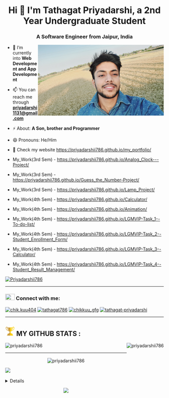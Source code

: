 <h1 align="center">Hi 👋 I'm Tathagat Priyadarshi, a 2nd Year Undergraduate Student</h1>
<h3 align="center">A Software Engineer from Jaipur, India</h3>
<!-- jai ganesh -->

<img align="right" alt="coding" width="400" src="background me.jpg">

- 🌱 I’m currently into **Web Development and App Development**

- 📫 You can reach me through **priyadarshi1131@gmail.com**

- ⚡ About: **A Son, brother and Programmer**

- 😄 Pronouns: He/Him

- 🔭 Check my website https://priyadarshii786.github.io/my_portfolio/
- My_Work(3rd Sem)  -   https://priyadarshii786.github.io/Analog_Clock---Project/
- My_Work(3rd Sem)  -   https://priyadarshii786.github.io/Guess_the_Number-Project/
- My_Work(3rd Sem)  -   https://priyadarshii786.github.io/Lamp_Project/
- My_Work(4th Sem)  -   https://priyadarshii786.github.io/Calculator/
- My_Work(4th Sem)  -   https://priyadarshii786.github.io/Animation/
- My_Work(4th Sem)  -   https://priyadarshii786.github.io/LGMVIP-Task_1--To-do-list/
- My_Work(4th Sem)  -   https://priyadarshii786.github.io/LGMVIP-Task_2--Student_Enrollment_Form/
- My_Work(4th Sem)  -   https://priyadarshii786.github.io/LGMVIP-Task_3--Calculator/
- My_Work(4th Sem)  -   https://priyadarshii786.github.io/LGMVIP-Task_4--Student_Result_Management/

<p align="left"> <a href="https://github.com/priyadarshii786/github-profile-trophy"><img
                        src="https://github-profile-trophy.vercel.app/?username=priyadarshii786&theme=onedark&row=2&column=3"
                        alt="Priyadarshii786" /></a> </p>

<hr>
<h3 align="left"> <img
                src="https://static.vecteezy.com/system/resources/thumbnails/004/991/764/small/employees-teamwork-connection-logo-free-vector.jpg"
                height="20" width="30" /> Connect with me:</h3>

<!-- ---------------------------------- CONNECT_WITH_ME ---------------------------------
--------------------------------------------------------------------------------------------- -->

<p align="left">
        <a href="https://www.instagram.com/chik.kuu404/" target="blank"><img align="center"
                        src="https://cdn.pixabay.com/photo/2021/06/15/12/14/instagram-6338392_960_720.png"
                        alt="chik.kuu404" height="40" width="50" /></a>
  <a href="https://www.codechef.com/users/" target="blank"><img align="center"
                        src="https://res.cloudinary.com/crunchbase-production/image/upload/c_lpad,f_auto,q_auto:eco,dpr_1/zruiknbedz8yqafxbazb"
                        alt="tathagat786" height="40" width="50" /></a>
  <a href="https://auth.geeksforgeeks.org/user/chikkuu" target="blank"><img align="center"
                        src="https://encrypted-tbn0.gstatic.com/images?q=tbn:ANd9GcTdVHUvpMzlUKnxGtZSXcZ1XXZLxfu9hqc8BB77sNTcGjSbiLhLlqRpntUZhk222DQV9UM&usqp=CAU"
                        alt="chikkuu_gfg" height="40" width="50" /></a>
  <a href="https://www.linkedin.com/in/tathagat-priyadarshi-09495b216/" target="blank"><img align="center"
                        src="https://cdn-icons-png.flaticon.com/512/174/174857.png"
                        alt="tathagat-priyadarshi" height="40" width="50" /></a>

</p>

<!-- <hr>
<h3 align="left"> <img src="download.jpeg" height="20" width="30" /> Languages and Tools:</h3> -->

<!-- ---------------------------------- LANGUAGE_AND_TOOLS ---------------------------------
--------------------------------------------------------------------------------------------- -->

<!-- <p align="left"> <a href="https://developer.android.com" target="_blank" rel="noreferrer"> <img
                        src="https://techinfini.in/wp-content/uploads/2014/10/Android-PNG-Pic.png" alt="android"
                        width="40" height="40" /> </a>
                        <a href="https://getbootstrap.com" target="_blank" rel="noreferrer"> <img
                        src="https://upload.wikimedia.org/wikipedia/commons/thumb/b/b2/Bootstrap_logo.svg/800px-Bootstrap_logo.svg.png"
                        width="40" height="40" /> </a>
                        <a href="https://www.cprogramming.com/" target="_blank" rel="noreferrer"> <img
                        src="https://i.pinimg.com/originals/6e/46/e7/6e46e7dbe2bb73dacc055e5dbd85c3ad.png" alt="chikku"
                        width="40" height="40" /> </a>
                        <a href="https://www.w3schools.com/cpp/" target="_blank" rel="noreferrer"> <img
                        src="https://www.shutterstock.com/image-vector/emblem-c-plus-programming-language-260nw-1764554240.jpg"
                        alt="chikku" width="40" height="40" /> </a>
                        <a href="https://www.w3schools.com/css/" target="_blank" rel="noreferrer"> <img
                        src="https://encrypted-tbn0.gstatic.com/images?q=tbn:ANd9GcT6mlwfEVudrjZj84fqMmvpGcGyfV-GQBQ_tHolMJYYlg&s"
                        alt="css3" width="40" height="40" /> </a>
                        <a href="https://www.w3.org/html/" target="_blank" rel="noreferrer"> <img
                        src="https://upload.wikimedia.org/wikipedia/commons/thumb/6/61/HTML5_logo_and_wordmark.svg/1200px-HTML5_logo_and_wordmark.svg.png"
                        alt="html5" width="40" height="40" /> </a>
                        <a href="https://www.java.com" target="_blank" rel="noreferrer"> <img
                        src="https://c8.alamy.com/comp/2CFJA0C/java-programming-2CFJA0C.jpg" alt="java" width="40"
                        height="40" />
        </a>
        <a href="https://developer.mozilla.org/en-US/docs/Web/JavaScript" target="_blank" rel="noreferrer"> <img
                        src="https://encrypted-tbn0.gstatic.com/images?q=tbn:ANd9GcRMb1lWBka_6gJ1svLjBi8EgLGX2h5OnumGpg&usqp=CAU"
                        alt="javascript" width="40" height="40" /> </a>
                        <a href="https://kotlinlang.org" target="_blank" rel="noreferrer"> <img
                        src="https://www.vectorlogo.zone/logos/kotlinlang/kotlinlang-icon.svg" alt="kotlin_chikku"
                        width="40" height="40" /> </a>
                        <a href="https://www.python.org" target="_blank" rel="noreferrer"> <img
                        src="https://1000logos.net/wp-content/uploads/2020/08/Python-Emblem.jpg" alt="python_chikku"
                        width="40" height="40" /> </a>
                        <a href="https://riscv.org/" target="_blank" rel="noreferrer"> <img
                        src="https://riscv.org/wp-content/uploads/2020/10/RISCV_GlobalForum_2020_PromoGraphics_SchedIcon.png"
                        width="40" height="40" /> </a>
                        <a href="https://www.perl.org/" target="_blank" rel="noreferrer"> <img
                        src="https://encrypted-tbn0.gstatic.com/images?q=tbn:ANd9GcT9AnC9xsAtaITrNmTSn5SCQSO8-aO5zJF5fA&usqp=CAU"
                        width="40" height="40" /> </a>
                        <a href="https://en.wikipedia.org/wiki/GNU_Bison" target="_blank" rel="noreferrer"> <img
                        src="https://samskalicky.files.wordpress.com/2014/01/heckert_gnu_white.png?w=640" width="40"
                        height="40" />
        </a>

</p> -->

<hr>
<h2> <img src="git.jpg" alt="priyadarshii786" height="30" width="30" /> MY GITHUB STATS : </h2>

<!-- ---------------------------------------STATS------------------------------------------
--------------------------------------------------------------------------------------------- -->

<p id="stat"> <img
                src="https://github-readme-stats.vercel.app/api/top-langs?username=priyadarshii786&show_icons=true&locale=en&layout=compact&bg_color=0,000000,130F40&text_color=D3D3D3"
                alt="priyadarshii786" height="170" align="right" />
</p>

<p align="left"><img
                src="https://github-readme-stats.vercel.app/api?username=priyadarshii786&show_icons=true&locale=en&title_color=7A7ADB&icon_color=2234AE&text_color=D3D3D3&bg_color=0,000000,F84219"
                alt="priyadarshii786" height="170" /></p>
<hr>
<p align="center"><img align="center"
                src="https://github-readme-streak-stats.herokuapp.com/?user=priyadarshii786&show_icons=true&theme=dark"
                alt="priyadarshii786" width="650" /></p>

<img src="https://img.shields.io/github/followers/priyadarshii786.svg?style=social&amp;label=Follow"
        style="max-width: 100%;" />
        
<!-- ---------------------------------------STATS------------------------------------------
--------------------------------------------------------------------------------------------- -->      
        
          
        
 <details>
<p align="center">
  <a href="https://github.com/priyadarshii786">
    <img src="http://github-profile-summary-cards.vercel.app/api/cards/profile-details?username=priyadarshii786&theme=transparent" />
  </a>
  <a href="https://github.com/priyadarshii786">
    <img src="https://github-readme-streak-stats.herokuapp.com/?user=priyadarshii786&hide_border=true&card_width=338&theme=transparent" />
  </a>
  <a href="https://github.com/priyadarshii786">
    <img src="http://github-profile-summary-cards.vercel.app/api/cards/stats?username=priyadarshii786&theme=transparent" />
  </a>
  <a href="https://github.com/priyadarshii786">
    <img src="https://github-readme-stats.vercel.app/api/top-langs/?username=priyadarshii786&langs_count=10&exclude_repo=&hide=jupyter%20notebook,vim%20script,cmake,makefile,batchfile,emacs%20lisp,css,html&layout=default&card_width=699&hide_border=true&theme=transparent" />
  </a>
</p>
</details>

<p align="center">
  <a href="https://github.com/priyadarshii786">
    <img src="https://komarev.com/ghpvc/?username=priyadarshii786&color=blue&style=flat)" />
  </a>
</p>
